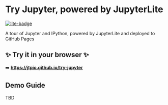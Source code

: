 # Try Jupyter, powered by JupyterLite

[![lite-badge](https://jupyterlite.rtfd.io/en/latest/_static/badge.svg)](https://jtpio.github.io/try-jupyter)

A tour of Jupyter and IPython, powered by JupyterLite and deployed to GitHub Pages

## ✨ Try it in your browser ✨

➡️ **https://jtpio.github.io/try-jupyter**

## Demo Guide

TBD
